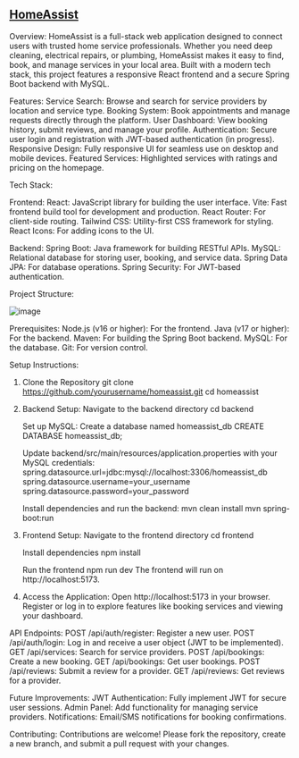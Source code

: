 ## [HomeAssist](https://bright-swan-3b2070.netlify.app/)

Overview:
HomeAssist is a full-stack web application designed to connect users with trusted home service professionals. Whether you need deep cleaning, electrical repairs, or plumbing, HomeAssist makes it easy to find, book, and manage services in your local area. Built with a modern tech stack, this project features a responsive React frontend and a secure Spring Boot backend with MySQL.

Features:
Service Search: Browse and search for service providers by location and service type.
Booking System: Book appointments and manage requests directly through the platform.
User Dashboard: View booking history, submit reviews, and manage your profile.
Authentication: Secure user login and registration with JWT-based authentication (in progress).
Responsive Design: Fully responsive UI for seamless use on desktop and mobile devices.
Featured Services: Highlighted services with ratings and pricing on the homepage.

Tech Stack:

Frontend:
React: JavaScript library for building the user interface.
Vite: Fast frontend build tool for development and production.
React Router: For client-side routing.
Tailwind CSS: Utility-first CSS framework for styling.
React Icons: For adding icons to the UI.

Backend:
Spring Boot: Java framework for building RESTful APIs.
MySQL: Relational database for storing user, booking, and service data.
Spring Data JPA: For database operations.
Spring Security: For JWT-based authentication.

Project Structure:

![image](https://github.com/user-attachments/assets/ef4effbc-3e56-4f8f-9393-1a5e69eb6730)

Prerequisites:
Node.js (v16 or higher): For the frontend.
Java (v17 or higher): For the backend.
Maven: For building the Spring Boot backend.
MySQL: For the database.
Git: For version control.

Setup Instructions:
1. Clone the Repository
   git clone https://github.com/yourusername/homeassist.git
   cd homeassist
   
2.  Backend Setup:
    Navigate to the backend directory
    cd backend
    
    Set up MySQL:
    Create a database named homeassist_db
    CREATE DATABASE homeassist_db;
    
    Update backend/src/main/resources/application.properties with your MySQL credentials:
    spring.datasource.url=jdbc:mysql://localhost:3306/homeassist_db
    spring.datasource.username=your_username
    spring.datasource.password=your_password
    
    Install dependencies and run the backend:
    mvn clean install
    mvn spring-boot:run

3. Frontend Setup:
   Navigate to the frontend directory
   cd frontend

   Install dependencies
   npm install

   Run the frontend
   npm run dev
   The frontend will run on http://localhost:5173.

4. Access the Application:
   Open http://localhost:5173 in your browser.
   Register or log in to explore features like booking services and viewing your dashboard.

API Endpoints:
POST /api/auth/register: Register a new user.
POST /api/auth/login: Log in and receive a user object (JWT to be implemented).
GET /api/services: Search for service providers.
POST /api/bookings: Create a new booking.
GET /api/bookings: Get user bookings.
POST /api/reviews: Submit a review for a provider.
GET /api/reviews: Get reviews for a provider.

Future Improvements:
JWT Authentication: Fully implement JWT for secure user sessions.
Admin Panel: Add functionality for managing service providers.
Notifications: Email/SMS notifications for booking confirmations.

Contributing:
Contributions are welcome! Please fork the repository, create a new branch, and submit a pull request with your changes.


    
